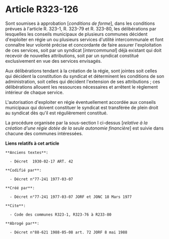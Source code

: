 # Article R323-126

Sont soumises à approbation [*conditions de forme*], dans les conditions prévues à l'article R. 323-1, R. 323-79 et R.
323-80, les délibérations par lesquelles les conseils municipaux de plusieurs communes décident d'exploiter en régie un ou
plusieurs services d'utilité intercommunale et font connaître leur volonté précise et concordante de faire assurer
l'exploitation de ces services, soit par un syndicat [*intercommunal*] déjà existant qui doit recevoir de nouvelles
attributions, soit par un syndicat constitué exclusivement en vue des services envisagés.

Aux délibérations tendant à la création de la régie, sont jointes soit celles qui décident la constitution du syndicat et
déterminent les conditions de son administration, soit celles qui décident l'extension de ses attributions ; ces
délibérations allouent les ressources nécessaires et arrêtent le règlement intérieur de chaque service.

L'autorisation d'exploiter en régie éventuellement accordée aux conseils municipaux qui doivent constituer le syndicat est
transférée de plein droit au syndicat dès qu'il est régulièrement constitué.

La procédure organisée par la sous-section I ci-dessus [*relative à la création d'une régie dotée de la seule autonomie
financière*] est suivie dans chacune des communes intéressées.

**Liens relatifs à cet article**

	**Anciens textes**:

	  - Décret  1930-02-17 ART. 42

	**Codifié par**:

	  - Décret n°77-241 1977-03-07

	**Créé par**:

	  - Décret n°77-241 1977-03-07 JORF et JONC 18 Mars 1977

	**Cite**:

	  - Code des communes R323-1, R323-76 à R233-80

	**Abrogé par**:

	  - Décret n°88-621 1988-05-08 art. 72 JORF 8 mai 1988
